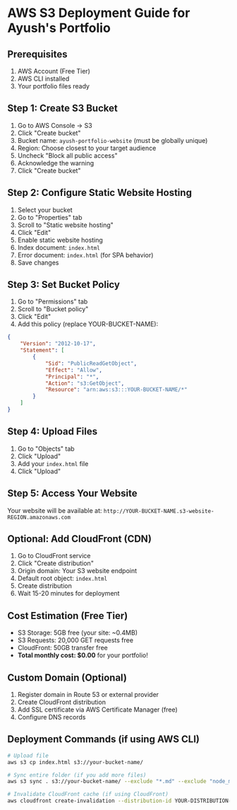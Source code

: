 # AWS S3 Deployment Guide for Ayush's Portfolio

## Prerequisites
1. AWS Account (Free Tier)
2. AWS CLI installed
3. Your portfolio files ready

## Step 1: Create S3 Bucket
1. Go to AWS Console → S3
2. Click "Create bucket"
3. Bucket name: `ayush-portfolio-website` (must be globally unique)
4. Region: Choose closest to your target audience
5. Uncheck "Block all public access"
6. Acknowledge the warning
7. Click "Create bucket"

## Step 2: Configure Static Website Hosting
1. Select your bucket
2. Go to "Properties" tab
3. Scroll to "Static website hosting"
4. Click "Edit"
5. Enable static website hosting
6. Index document: `index.html`
7. Error document: `index.html` (for SPA behavior)
8. Save changes

## Step 3: Set Bucket Policy
1. Go to "Permissions" tab
2. Scroll to "Bucket policy"
3. Click "Edit"
4. Add this policy (replace YOUR-BUCKET-NAME):

```json
{
    "Version": "2012-10-17",
    "Statement": [
        {
            "Sid": "PublicReadGetObject",
            "Effect": "Allow",
            "Principal": "*",
            "Action": "s3:GetObject",
            "Resource": "arn:aws:s3:::YOUR-BUCKET-NAME/*"
        }
    ]
}
```

## Step 4: Upload Files
1. Go to "Objects" tab
2. Click "Upload"
3. Add your `index.html` file
4. Click "Upload"

## Step 5: Access Your Website
Your website will be available at:
`http://YOUR-BUCKET-NAME.s3-website-REGION.amazonaws.com`

## Optional: Add CloudFront (CDN)
1. Go to CloudFront service
2. Click "Create distribution"
3. Origin domain: Your S3 website endpoint
4. Default root object: `index.html`
5. Create distribution
6. Wait 15-20 minutes for deployment

## Cost Estimation (Free Tier)
- S3 Storage: 5GB free (your site: ~0.4MB)
- S3 Requests: 20,000 GET requests free
- CloudFront: 50GB transfer free
- **Total monthly cost: $0.00** for your portfolio!

## Custom Domain (Optional)
1. Register domain in Route 53 or external provider
2. Create CloudFront distribution
3. Add SSL certificate via AWS Certificate Manager (free)
4. Configure DNS records

## Deployment Commands (if using AWS CLI)
```bash
# Upload file
aws s3 cp index.html s3://your-bucket-name/

# Sync entire folder (if you add more files)
aws s3 sync . s3://your-bucket-name/ --exclude "*.md" --exclude "node_modules/*"

# Invalidate CloudFront cache (if using CloudFront)
aws cloudfront create-invalidation --distribution-id YOUR-DISTRIBUTION-ID --paths "/*"
```
